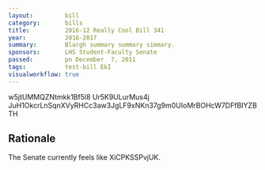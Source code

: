 ```yaml
---
layout:         bill
category:       bills
title:          2016-12 Really Cool Bill 341
year:           2016-2017
summary:        Blargh summary summary simmary.
sponsors:       LHS Student-Faculty Senate
passed:         pn December  7, 2011
tags:           test-bill EkI
visualworkflow: true
---
```



w5jtUMMQZNtmkk1Bf5l8 Ur5K9ULurMus4j JuH1OkcrLnSqnXVyRHCc3aw3JgLF9xNKn37g9m0UIoMrBOHcW7DFfBIYZBTH 




Rationale
---------
The Senate currently feels like XiCPKSSPvjUK.
